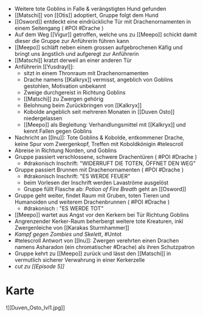 - Weitere tote Goblins in Falle & verängstigten Hund gefunden
- [[Matschi]] von [[Otis]] adoptiert, Gruppe folgt dem Hund
- [[Osword]] entdeckt eine eindrückliche Tür mit Drachenornamenten in einem Seitengang  ( #POI #Drache )
- Auf dem Weg  [[Vigur]] getroffen, welche uns zu [[Meepo]] schickt damit dieser die Gruppe zur Anführerin führen kann
- [[Meepo]] schläft neben einem grossen aufgebrochenen Käfig und bringt uns ängstlich und aufgeregt zur Anführerin
- [[Matschi]] kratzt derweil an einer anderen Tür
- Anführerin [[Yusdrayl]]:
	- sitzt in einem Thronraum mit Drachenornamenten
	- Drache namens [[Kalkryx]] vermisst, angeblich von Goblins gestohlen, Motivation unbekannt
	- Zweige durchgereist in Richtung Goblins
	- [[Matschi]] zu Zwergen gehörig
	- Belohnung beim Zurückbringen von [[Kalkryx]]
	- Kobolde angeblich seit mehreren Monaten in [[Duven Osto]] niedergelassen
	- [[Meepo]] als Begleitung: Verhandlungsmittel mit [[Kalkryx]] und kennt Fallen gegen Goblins
- Nachricht an [[Inu]]: Tote Goblins & Kobolde, entkommener Drache, keine Spur vom Zwergenkopf, Treffen mit Koboldkönigin #telescroll
- Abreise in Richtung Norden, und Goblins
- Gruppe passiert verschlossene, schwere Drachentüren ( #POI #Drache )
	- #drakonisch  Inschrift: "WIDERRUFT DIE TOTEN, ÖFFNET DEN WEG"
- Gruppe passiert Brunnen mit Drachenornamenten ( #POI #Drache )
	- #drakonisch  Inschrift: "ES WERDE FEUER"
	- beim Vorlesen der Inschrift werden Lavaströme ausgelöst
	- Gruppe füllt Flasche ab: *Potion of Fire Breath* geht an [[Osword]]
- Gruppe geht weiter, findet Raum mit Gruben, toten Tieren und Humanoiden und weiterem Drachenbrunnen ( #POI #Drache )
	- #drakonisch : "ES WERDE TOT"
- [[Meepo]] wartet aus Angst vor den Kerkern bei Tür Richtung Goblins
- Angrenzender Kerker-Raum beherbergt weitere tote Kreaturen, inkl Zwergenleiche von [[Karakas Sturmhammer]]
- *Kampf gegen Zombies und Skelett*, #Untot
- #telescroll Antwort von [[Inu]]: Zwergen verehrten einen Drachen namens Asharadon (ein chromatischer #Drache) als ihren Schutzpatron
- Gruppe kehrt zu [[Meepo]] zurück und lässt den [[Matschi]] in vermutlich sicherer Verwahrung in einer Kerkerzelle
- *cut zu [[Episode 5]]*

# Karte

![[Duven_Osto_lvl1.jpg]]